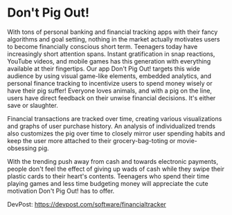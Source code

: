# Don't Pig Out!

With tons of personal banking and financial tracking apps with their fancy algorithms and goal setting, nothing in the market actually motivates users to become financially conscious short term. Teenagers today have increasingly short attention spans. Instant gratification in snap reactions, YouTube videos, and mobile games has this generation with everything available at their fingertips. Our app Don't Pig Out! targets this wide audience by using visual game-like elements, embedded analytics, and personal finance tracking to incentivize users to spend money wisely or have their pig suffer! Everyone loves animals, and with a pig on the line, users have direct feedback on their unwise financial decisions. It's either save or slaughter.

Financial transactions are tracked over time, creating various visualizations and graphs of user purchase history. An analysis of individualized trends also customizes the pig over time to closely mirror user spending habits and keep the user more attached to their grocery-bag-toting or movie-obsessing pig.

With the trending push away from cash and towards electronic payments, people don't feel the effect of giving up wads of cash while they swipe their plastic cards to their heart's contents. Teenagers who spend their time playing games and less time budgeting money will appreciate the cute motivation Don't Pig Out! has to offer.

DevPost: https://devpost.com/software/financialtracker
